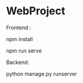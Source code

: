 # WebProject
Frontend :
  
  npm install
  
  npm run serve
  
Backend:
  
  python manage.py runserver
 
